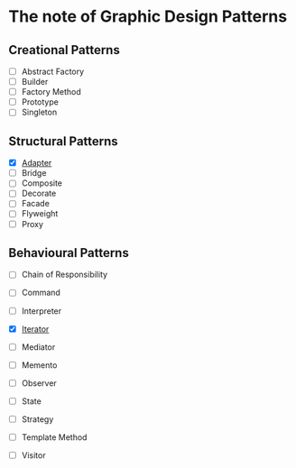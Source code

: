 # The note of Graphic Design Patterns

## Creational Patterns

- [ ] Abstract Factory
- [ ] Builder
- [ ] Factory Method
- [ ] Prototype
- [ ] Singleton

## Structural Patterns

- [x] [Adapter](./src/adapter)
- [ ] Bridge
- [ ] Composite
- [ ] Decorate
- [ ] Facade
- [ ] Flyweight
- [ ] Proxy

## Behavioural Patterns

- [ ] Chain of Responsibility
- [ ] Command
- [ ] Interpreter
- [x] [Iterator](./src/iterator/README.md)
- [ ] Mediator
- [ ] Memento
- [ ] Observer
- [ ] State
- [ ] Strategy
- [ ] Template Method
- [ ] Visitor

